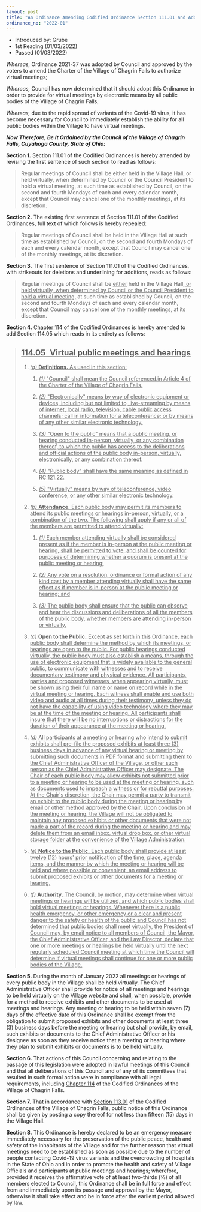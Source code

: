 ```yaml
---
layout: post
title: "An Ordinance Amending Codified Ordinance Section 111.01 and Adding Section 114.05 to Chapter 114 of the Codified Ordinances and Declaring an Emergency"
ordinance_no: "2022-01"
---
```


- Introduced by: Grube
- 1st Reading (01/03/2022)
- Passed (01/03/2022)

_Whereas,_ Ordinance 2021-37 was adopted by Council and approved by the voters to
amend the Charter of the Village of Chagrin Falls to authorize virtual meetings;

_Whereas,_ Council has now determined that it should adopt this Ordinance in order
to provide for virtual meetings by electronic means by all public bodies of the
Village of Chagrin Falls;

_Whereas,_ due to the rapid spread of variants of the Covid-19 virus, it has
become necessary for Council to immediately establish the ability for all public
bodies within the Village to have virtual meetings.

**_Now Therefore, Be It Ordained by the Council of the Village of Chagrin Falls,
Cuyahoga County, State of Ohio:_**

**Section 1.** Section 111.01 of the Codified Ordinances is hereby amended by
revising the first sentence of such section to read as follows:

> Regular meetings of Council shall be either held in the Village Hall, or held
> virtually, when determined by Council or the Council President to hold a
> virtual meeting, at such time as established by Council, on the second and
> fourth Mondays of each and every calendar month, except that Council may
> cancel one of the monthly meetings, at its discretion.

**Section 2.** The existing first sentence of Section 111.01 of the Codified
Ordinances, full text of which follows is hereby repealed:

> Regular meetings of Council shall be held in the Village Hall at such time as
> established by Council, on the second and fourth Mondays of each and every
> calendar month, except that Council may cancel one of the monthly meetings, at
> its discretion.

**Section 3.** The first sentence of Section 111.01 of the Codified Ordinances,
with strikeouts for deletions and underlining for additions, reads as follows:

> Regular meetings of Council shall be <ins>either</ins> held in the Village
> Hall<ins>, or held virtually, when determined by Council or the Council
> President to hold a virtual meeting,</ins> at such time as established by
> Council, on the second and fourth Mondays of each and every calendar month,
> except that Council may cancel one of the monthly meetings, at its discretion.

**Section 4.** [Chapter 114][CFCO 114] of the Codified Ordinances is hereby
amended to add Section 114.05 which reads in its entirety as follows:

> ## <ins>114.05   Virtual public meetings and hearings</ins>
>
> 1. <ins>_(a)_ **Definitions.** As used in this section:</ins>
>
>     1. <ins>_(1)_ "Council" shall mean the Council referenced.in Article 4 of
>     the Charter of the Village of Chagrin Falls.</ins>
>
>     2. <ins>_(2)_ "Electronically" means by way of electronic equipment or
>     devices, including but not limited to, live-streaming by means of
>     internet, local radio, television, cable public access channels; call in
>     information for a teleconference; or by means of any other similar
>     electronic technology.</ins>
>
>     3. <ins>_(3)_ "Open to the public" means that a public meeting, or hearing
>     conducted in-person, virtually, or any combination thereof, to which the
>     public has access to the deliberations and official actions of the public
>     body in-person, virtually, electronically, or any combination
>     thereof.</ins>
>
>     4. <ins>_(4)_ "Public body" shall have the same meaning as defined in RC
>     121.22.</ins>
>
>     5. <ins>_(5)_ "Virtually" means by way of teleconference, video
>     conference, or any other similar electronic technology.</ins>
>
> 2. <ins>_(b)_ **Attendance.** Each public body may permit its members to
> attend its public meetings or hearings in-person, virtually, or a combination
> of the two. The following shall apply if any or all of the members are
> permitted to attend virtually:</ins>
>
>     1. <ins>_(1)_ Each member attending virtually shall be considered present
>     as if the member is in-person at the public meeting or hearing, shall be
>     permitted to vote, and shall be counted for purposes of determining
>     whether a quorum is present at the public meeting or hearing;</ins>
>
>     2. <ins>_(2)_ Any vote on a resolution, ordinance or formal action of any
>     kind cast by a member attending virtually shall have the same effect as if
>     member is in-person at the public meeting or hearing; and</ins>
>
>     3. <ins>_(3)_ The public body shall ensure that the public can observe and
>     hear the discussions and deliberations of all the members of the public
>     body, whether members are attending in-person or virtually.</ins>
>
> 3. <ins>_(c)_ **Open to the Public.** Except as set forth in this Ordinance,
> each public body shall determine the method by which its meetings, or hearings
> are open to the public. For public hearings conducted virtually, the public
> body must also establish a means, through the use of electronic equipment that
> is widely available to the general public, to communicate with witnesses and
> to receive documentary testimony and physical evidence. All participants,
> parties and proposed witnesses, when appearing virtually, must be shown using
> their full name or name on record while in the virtual meeting or hearing.
> Each witness shall enable and use both video and audio at all times during
> their testimony, unless they do not have the capability of using video
> technology where they may be at the time of the meeting or hearing. All
> participants shall insure that there will be no interruptions or distractions
> for the duration of their appearance at the meeting or hearing.</ins>
>
> 4. <ins>_(d)_ All participants at a meeting or hearing who intend to submit
> exhibits shall pre-file the proposed exhibits at least three (3) business days
> in advance of any virtual hearing or meeting by submitting such documents in
> PDF format and submitting them to the Chief Administrative Officer of the
> Village, or other such person as the Chief Administrative Officer may
> designate. The Chair of each public body may allow exhibits not submitted
> prior to a meeting or hearing to be used at the meeting or hearing, such as
> documents used to impeach a witness or for rebuttal purposes. At the Chair's
> discretion, the Chair may permit a party to transmit an exhibit to the public
> body during the meeting or hearing by email or other method approved by the
> Chair. Upon conclusion of the meeting or hearing, the Village will not be
> obligated to maintain any proposed exhibits or other documents that were not
> made a part of the record during the meeting or hearing and may delete them
> from an email inbox, virtual drop box, or other virtual storage folder at the
> convenience of the Village Administration.</ins>
>
> 5. <ins>_(e)_ **Notice to the Public.** Each public body shall provide at
> least twelve (12) hours' prior notification of the time, place, agenda items,
> and the manner by which the meeting or hearing will be held and where possible
> or convenient, an email address to submit proposed exhibits or other documents
> for a meeting or hearing.</ins>
>
> 6. <ins>_(f)_ **Authority.** The Council, by motion, may determine when
> virtual meetings or hearings will be utilized, and which public bodies shall
> hold virtual meetings or hearings. Whenever there is a public health
> emergency, or other emergency or a clear and present danger to the safety or
> health of the public and Council has not determined that public bodies shall
> meet virtually, the President of Council may, by email notice to all members
> of Council, the Mayor, the Chief Administrative Officer, and the Law Director,
> declare that one or more meetings or hearings be held virtually until the next
> regularly scheduled Council meeting at which time the Council will determine
> if virtual meetings shall continue for one or more public bodies of the
> Village.</ins>

**Section 5.** During the month of January 2022 all meetings or hearings of
every public body in the Village shall be held virtually. The Chief
Administrative Officer shall provide for notice of all meetings and hearings to
be held virtually on the Village website and shall, when possible, provide for a
method to receive exhibits and other documents to be used at meetings and
hearings. Any meeting or hearing to be held within seven (7) days of the
effective date of this Ordinance shall be exempt from the obligation to submit
proposed exhibits and other documents at least three (3) business days before
the meeting or hearing but shall provide, by email, such exhibits or documents
to the Chief Administrative Officer or his designee as soon as they receive
notice that a meeting or hearing where they plan to submit exhibits or documents
is to be held virtually.

**Section 6.** That actions of this Council concerning and relating to the
passage of this legislation were adopted in lawful meetings of this Council and
that all deliberations of this Council and of any of its committees that
resulted in such formal action were in compliance with all legal requirements,
including [Chapter 114][CFCO 114] of the Codified Ordinances of the Village of
Chagrin Falls.

**Section 7.** That in accordance with [Section 113.01][CFCO 113.01] of the
Codified Ordinances of the Village of Chagrin Falls, public notice of this
Ordinance shall be given by posting a copy thereof for not less than fifteen
(15) days in the Village Hall.

**Section 8.** This Ordinance is hereby declared to be an emergency measure
immediately necessary for the preservation of the public peace, health and
safety of the inhabitants of the Village and for the further reason that virtual
meetings need to be established as soon as possible due to the number of people
contacting Covid-19 virus variants and the overcrowding of hospitals in the
State of Ohio and in order to promote the health and safety of Village Officials
and participants at public meetings and hearings; wherefore, provided it
receives the affirmative vote of at least two-thirds (⅔) of all members elected
to Council, this Ordinance shall be in full force and effect from and
immediately upon its passage and approval by the Mayor, otherwise it shall take
effect and be in force after the earliest period allowed by law.

[CFCO 113.01]:</chapters/chapter-113-ordinances-and-resolutions/#11301-publication-and-posting>
[CFCO 114]:</chapters/chapter-114-open-meetings>
